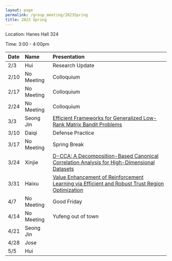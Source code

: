 ```yaml
---
layout: page
permalink: /group_meeting/2023Spring
title: 2023 Spring
---
```


Location: Hanes Hall 324

Time: 3:00 - 4:00pm



| Date    | Name       | Presentation |
| :----   | :----------------------|:------------ |
|  2/3   |  Hui | Research Update |
|  2/10  |  No Meeting   |    Colloquium |
|  2/17  |  No Meeting   |    Colloquium |
|  2/24  |  No Meeting   |    Colloquium |
|  3/3   |  Seong Jin |  [Efficient Frameworks for Generalized Low-Rank Matrix Bandit Problems](https://openreview.net/forum?id=6V4vRCbVA3J)  |
|  3/10  |  Daiqi | Defense Practice  |
|  3/17  |  No Meeting| Spring Break |
|  3/24  |  Xinjie | [D-CCA: A Decomposition-Based Canonical Correlation Analysis for High-Dimensional Datasets](https://www.tandfonline.com/doi/full/10.1080/01621459.2018.1543599) |
|  3/31  |  Haixu | [Value Enhancement of Reinforcement Learning via Efficient and Robust Trust Region Optimization](https://arxiv.org/pdf/2301.02220.pdf) |
|  4/7   |  No Meeting | Good Friday  |
|  4/14  |  No Meeting | Yufeng out of town |
|  4/21  |  Seong Jin |  |
|  4/28  |  Jose  |  |
|  5/5   |  Hui  |  |